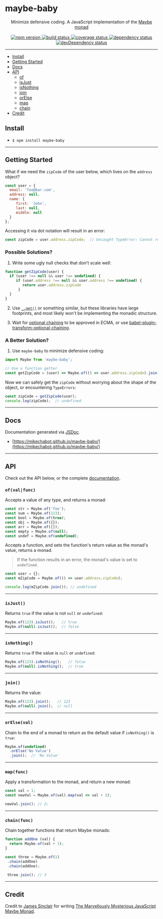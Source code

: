# maybe-baby

<div align="center">
Minimize defensive coding. A JavaScript implementation of the <a href="https://en.wikipedia.org/wiki/Monad_(functional_programming)#The_Maybe_monad">Maybe monad</a>
<br /><br />
  <a href="https://www.npmjs.com/package/maybe-baby">
    <img src="https://img.shields.io/npm/v/maybe-baby.svg?style=flat-square" alt="npm version" />
  </a>
  <a href="https://travis-ci.org/mikechabot/maybe-baby">
    <img src="https://travis-ci.org/mikechabot/maybe-baby.svg?branch=master" alt="build status" />
  </a>
  <a href="https://coveralls.io/github/mikechabot/maybe-baby?branch=master">
    <img src="https://coveralls.io/repos/github/mikechabot/maybe-baby/badge.svg?branch=master&cacheBuster=1" alt="coverage status" />
  </a>
  <a href="https://david-dm.org/mikechabot/maybe-baby">
    <img src="https://david-dm.org/mikechabot/maybe-baby.svg" alt="dependency status" />
  </a>
  <a href="https://david-dm.org/mikechabot/maybe-baby?type=dev">
    <img src="https://david-dm.org/mikechabot/maybe-baby/dev-status.svg" alt="devDependency status" />
  </a>
</div>

<hr />

- [Install](#install)
- [Getting Started](#getting-started)
- [Docs](#docs)
- [API](#api)
  - [of](#of)
  - [isJust](#isjust)
  - [isNothing](#isnothing)
  - [join](#join)
  - [orElse](#orelse)
  - [map](#mapfunc)
  - [chain](#chainfunc)
- [Credit](#credit)

## <a id="install">Install</a>

* `$ npm install maybe-baby`

---

## <a id="getting-started">Getting Started</a>

What if we need the `zipCode` of the user below, which lives on the `address` object? 

```javascript
const user = { 
  email: 'foo@bar.com',
  address: null,
  name: {
     first: 'John',
     last: null,
     middle: null
  }
};
```

Accessing it via dot notation will result in an error: 

```javascript
const zipCode = user.address.zipCode;  // Uncaught TypeError: Cannot read property 'zipCode' of undefined
```

### Possible Solutions?

1. Write some ugly null checks that don't scale well:

```javascript
function getZipCode(user) {
  if (user !== null && user !== undefined) {
     if (user.address !== null && user.address !== undefined) {
      	return user.address.zipCode
      }
  }
}
```

2. Use [`_.get()`](https://lodash.com/docs/4.17.4#get) or something similar, but these libraries have large footprints, and most likely won't be implementing the monadic structure.

3. Wait for [optional chaining](https://github.com/tc39/proposal-optional-chaining) to be approved in ECMA, or use [babel-plugin-transform-optional-chaining](https://www.npmjs.com/package/babel-plugin-transform-optional-chaining).

### A Better Solution?

1. Use `maybe-baby` to minimize defensive coding:

```javascript
import Maybe from 'maybe-baby';

// Use a function getter
const getZipCode = (user) => Maybe.of(() => user.address.zipCode).join();

```

Now we can safely get the `zipCode` without worrying about the shape of the object, or encountering `TypeErrors`:

```js
const zipCode = getZipCode(user);
console.log(zipCode);  // undefined
```

----

## <a id="docs">Docs</a>

Documentation generated via [JSDoc](https://github.com/jsdoc3/jsdoc).

* [https://mikechabot.github.io/maybe-baby/](https://mikechabot.github.io/maybe-baby/)

---

## <a id="api">API</a>

Check out the API below, or the complete [documentation](https://mikechabot.github.io/maybe-baby/).

### <a id="of">`of(val|func)`</a>

Accepts a value of any type, and returns a monad:

```javascript
const str = Maybe.of('foo');
const num = Maybe.of(123);
const bool = Maybe.of(true);
const obj = Maybe.of({});
const arr = Maybe.of([]);
const empty = Maybe.of(null);
const undef = Maybe.of(undefined);
```

Accepts a function, and sets the function's return value as the monad's value, returns a monad. 

> If the function results in an error, the monad's value is set to `undefined`.

```javascript
const user = {};
const mZipCode = Maybe.of(() => user.address.zipCode);

console.log(mZipCode.join()); // undefined
```
----

### <a id="isjust">`isJust()`</a>

Returns `true` if the value is not `null` or `undefined`:

```javascript
Maybe.of(123).isJust();   // true
Maybe.of(null).isJust();  // false
```

----

### <a id="isnothing">`isNothing()`</a>

Returns `true` if the value is `null` or `undefined`:

```javascript
Maybe.of(123).isNothing();   // false
Maybe.of(null).isNothing();  // true
```
----

### <a id="join">`join()`</a>

Returns the value:

```javascript
Maybe.of(123).join();   // 123
Maybe.of(null).join();  // null
```

----

### <a id="orelse">`orElse(val)`</a>

Chain to the end of a monad to return as the default value if `isNothing()` is `true`:

```javascript
Maybe.of(undefined)
  .orElse('No Value')
  .join();  // 'No Value'
```

----

### <a id="mapfunc">`map(func)`</a>

Apply a transformation to the monad, and return a new monad:

```javascript
const val = 1;
const newVal = Maybe.of(val).map(val => val + 1);

newVal.join(); // 2;
```

----

### <a id="chainfunc">`chain(func)`</a>

Chain together functions that return Maybe monads:

```javascript
function addOne (val) {
  return Maybe.of(val + 1);
}

const three = Maybe.of(1)
 .chain(addOne)
 .chain(addOne);

 three.join(); // 3
```

----

## <a id="credit">Credit</a>

Credit to [James Sinclair](https://github.com/jrsinclair) for writing [The Marvellously Mysterious JavaScript Maybe Monad](http://jrsinclair.com/articles/2016/marvellously-mysterious-javascript-maybe-monad/).
